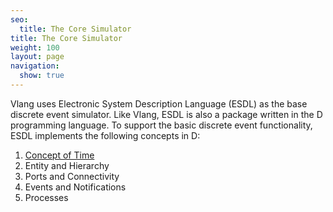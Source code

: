 ```yaml
---
seo:
  title: The Core Simulator
title: The Core Simulator
weight: 100
layout: page
navigation:
  show: true
---
```

Vlang uses Electronic System Description Language (ESDL) as the base discrete event simulator. Like Vlang, ESDL is also a package written in the D programming language. To support the basic discrete event functionality, ESDL implements the following concepts in D:

1. [Concept of Time]({{root_url}}/Core_Simulator/time.html)
2. Entity and Hierarchy
3. Ports and Connectivity
4. Events and Notifications
5. Processes
